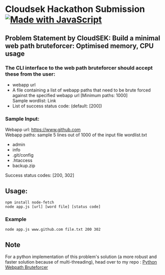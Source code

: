 # Cloudsek Hackathon Submission [![Made with JavaScript](https://img.shields.io/badge/javascript-14.15.1-grey?style=for-the-badge&labelColor=blue&logo=javascript)](https://www.nodejs.org/)

## Problem Statement by CloudSEK: Build a minimal web path bruteforcer: Optimised memory, CPU usage

### The CLI interface to the web path bruteforcer should accept these from the user:
<ul> <li>webapp url</li>
<li>A file containing a list of webapp paths that need to be brute forced against the specified webapp url [Minimum paths: 1000]<br>
Sample wordlist: Link </li>
<li>List of success status code: (default: [200])</li>
</ul>
<h3> Sample Input:</h3>

Webapp url: https://www.github.com<br>
Webapp paths: sample 5 lines out of 1000 of the input file wordlist.txt
<ul><li>admin</li>
<li>info</li>
<li> .git/config</li>
<li> .htaccess </li>
<li>backup.zip
</li></ul>

Success status codes: [200, 302]

## Usage:
```
npm install node-fetch
node app.js [url] [word file] [status code]
```

### Example
```
node app.js www.github.com file.txt 200 302
```

## Note
For a python implementation of this problem's solution (a more robust and faster solution because of multi-threading), head over to my repo :
[Python Webpath Bruteforcer](https://github.com/Nikzy7/cloudsek-hackathon-python-webpath-bruteforcer)
